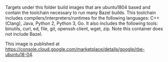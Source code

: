 Targets under this folder build images that are ubuntu1804 based and contain the
toolchain necessary to run many Bazel builds. This toolchain includes
compilers/interpreters/runtimes for the following languages: C++ (Clang), Java,
Python 2, Python 3, Go. It also includes the following tools: binutils, curl,
ed, file, git, openssh client, wget, zip. Note this container does not include Bazel.

This image is published at https://console.cloud.google.com/marketplace/details/google/rbe-ubuntu18-04.
